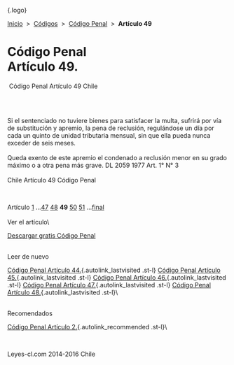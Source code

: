 <div class="wrapper">

[](/index.htm){.logo}
<div class="breadcrumbs">

[Inicio](/index.htm)  &gt;  [Códigos](/codigos.htm)  &gt;  [Código
Penal](/codigo_penal.htm "Código Penal")  &gt;  **Artículo 49**

</div>

<div class="middle">

<div class="container">

Código Penal\
Artículo 49.
=============

<div id="goser">

</div>

﻿
Código Penal Artículo 49 Chile

\
﻿
<div id="squareAds">

</div>

<div id="statya">

Si el sentenciado no tuviere bienes para satisfacer la multa, sufrirá
por vía de substitución y apremio, la pena de reclusión, regulándose un
día por cada un quinto de unidad tributaria mensual, sin que ella pueda
nunca exceder de seis meses.\
\
Queda exento de este apremio el condenado a reclusión menor en su grado
máximo o a otra pena más grave. DL 2059 1977 Art. 1° N° 3\
\
Chile Artículo 49 Código Penal

</div>

﻿
<div id="ads1">

</div>

<div class="breadstat">

Artículo
[1](/codigo_penal/1.htm) ...[47](/codigo_penal/47.htm) [48](/codigo_penal/48.htm) **49** [50](/codigo_penal/50.htm) [51](/codigo_penal/51.htm) ...[final](/codigo_penal/final.htm) \
\
Ver el artículo\

</div>

[Descargar gratis Código
Penal](/codigo_penal/download.htm "Descargar gratis Código Penal") ﻿
<div style="clear: left">

</div>

\
Leer de nuevo

[Código Penal Artículo 44.](/codigo_penal/44.htm){.autolink_lastvisited
.st-l} [Código Penal Artículo
45.](/codigo_penal/45.htm){.autolink_lastvisited .st-l} [Código Penal
Artículo 46.](/codigo_penal/46.htm){.autolink_lastvisited .st-l} [Código
Penal Artículo 47.](/codigo_penal/47.htm){.autolink_lastvisited .st-l}
[Código Penal Artículo 48.](/codigo_penal/48.htm){.autolink_lastvisited
.st-l}\
<div style="clear: left">

</div>

\
Recomendados

[Código Penal Artículo
2.](/codigo_penal/2.htm?utm_source=this&utm_medium=refs&utm_campaign=recommended){.autolink_recommended
.st-l}\

</div>

﻿
<div id="LeftAds">

</div>

</div>

Leyes-cl.com 2014-2016 Chile

</div>
